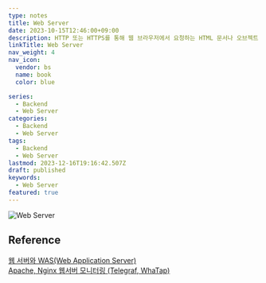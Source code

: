 ```yaml
---
type: notes
title: Web Server
date: 2023-10-15T12:46:00+09:00
description: HTTP 또는 HTTPS를 통해 웹 브라우저에서 요청하는 HTML 문서나 오브젝트(이미지 파일 등)을 전송해주는 서비스 프로그램
linkTitle: Web Server
nav_weight: 4
nav_icon:
  vendor: bs
  name: book
  color: blue

series:
  - Backend
  - Web Server
categories:
  - Backend
  - Web Server
tags:
  - Backend
  - Web Server
lastmod: 2023-12-16T19:16:42.507Z
draft: published
keywords:
  - Web Server
featured: true
---
```


![Web Server](/content/backend/web-server.webp#center "https://www.exabytes.my/blog/web-server-vs-application-server/")

## Reference

[웹 서버와 WAS(Web Application Server)](https://yozm.wishket.com/magazine/detail/1780/)  
[Apache, Nginx 웹서버 모니터링 (Telegraf, WhaTap)](https://www.whatap.io/ko/blog/43/index.html)
